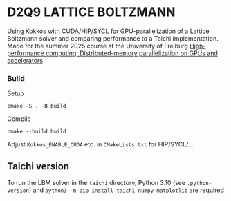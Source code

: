 # D2Q9 LATTICE BOLTZMANN
Using Kokkos with CUDA/HIP/SYCL for GPU-parallelization of a Lattice Boltzmann solver and comparing performance to a Taichi implementation. Made for the summer 2025 course at the University of Freiburg [High-performance computing: Distributed-memory parallelization on GPUs and accelerators](https://pastewka.github.io/Accelerators/)

### Build
Setup
```
cmake -S . -B build
```
Compile 
```
cmake --build build
```

Adjust `Kokkos_ENABLE_CUDA` etc. in `CMakeLists.txt` for HIP/SYCL/...


## Taichi version

To run the LBM solver in the `taichi` directory, Python 3.10 (see `.python-version`) and `python3 -m pip install taichi numpy matplotlib` are required
